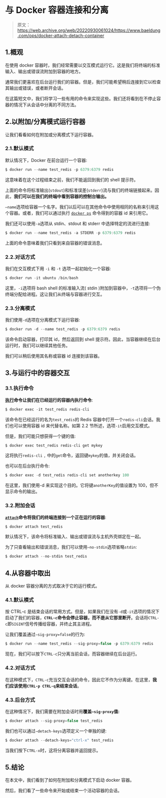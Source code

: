 # 与 Docker 容器连接和分离

> 原文：<https://web.archive.org/web/20220930061024/https://www.baeldung.com/ops/docker-attach-detach-container>

## 1.概观

在使用 docker 容器时，我们经常需要以交互模式运行它。这是我们将终端的标准输入、输出或错误流附加到容器的地方。

通常我们更喜欢在后台运行我们的容器。但是，我们可能希望稍后连接到它以检查其输出或错误，或者断开会话。

在这篇短文中，我们将学习一些有用的命令来实现这些。我们还将看到在不停止容器的情况下从会话中分离的不同方法。

## 2.以附加/分离模式运行容器

让我们看看如何在附加或分离模式下运行容器。

### 2.1.默认模式

默认情况下，Docker 在前台运行一个容器:

```java
$ docker run --name test_redis -p 6379:6379 redis
```

这意味着在这个过程结束之前，我们不能返回到我们的 shell 提示符。

上面的命令将标准输出(`stdout`)和标准误差(`stderr`)流与我们的终端链接起来。因此，**我们可以在我们的终端中看到容器的控制台输出。**

`–name`选项给容器一个名字。我们以后可以在其他命令中使用相同的名称来引用这个容器。或者，我们可以通过执行 [`docker ps`](https://web.archive.org/web/20220812123411/https://docs.docker.com/engine/reference/commandline/ps/) 命令得到的容器 id 来引用它。

我们还可以使用`-a`选项从 stdin、stdout 和 stderr 中选择特定的流进行连接:

```java
$ docker run --name test_redis -a STDERR -p 6379:6379 redis
```

上面的命令意味着我们只看到来自容器的错误消息。

### 2.2.对话方式

我们在交互模式下用 `-i` 和 `-t` 选项一起初始化一个容器:

```java
$ docker run -it ubuntu /bin/bash
```

这里，`-i`选项将 bash shell 的标准输入流( stdin )附加到容器中，`-t`选项将一个伪终端分配给进程。这让我们从终端与容器进行交互。

### 2.3.分离模式

我们使用`-d`选项在分离模式下运行容器:

```java
$ docker run -d --name test_redis -p 6379:6379 redis
```

该命令启动容器，打印其 id，然后返回到 shell 提示符。因此，当容器继续在后台运行时，我们可以继续其他任务。

我们可以稍后使用其名称或容器 id 连接到该容器。

## 3.与运行中的容器交互

### 3.1.执行命令

**[执行](https://web.archive.org/web/20220812123411/https://docs.docker.com/engine/reference/commandline/exec/)命令让我们在已经运行的容器内执行命令**:

```java
$ docker exec -it test_redis redis-cli
```

该命令在已经运行的名为`test_redis`的 Redis 容器中打开一个`redis-cli`会话。我们也可以使用容器 id 来代替名称。如第 2.2 节所述，选项`-it`启用交互模式。

但是，我们可能只想获得一个键的值:

```java
$ docker exec test_redis redis-cli get mykey
```

这将执行`redis-cli` `,` 中的`get`命令，返回键`mykey`的值，并关闭会话。

也可以在后台执行命令:

```java
$ docker exec -d test_redis redis-cli set anotherkey 100
```

在这里，我们使用-d 来实现这个目的。它将键`anotherKey`的值设置为 100，但不显示命令的输出。

### 3.2.附加会话

**[`attach`](https://web.archive.org/web/20220812123411/https://docs.docker.com/engine/reference/commandline/attach/)命令将我们的终端连接到一个正在运行的容器**:

```java
$ docker attach test_redis
```

默认情况下，该命令将标准输入、输出或错误流与主机外壳绑定在一起。

为了只查看输出和错误消息，我们可以使用`–no-stdin`选项省略`stdin`:

```java
$ docker attach --no-stdin test_redis
```

## 4.从容器中取出

从 docker 容器分离的方式取决于它的运行模式。

### 4.1.默认模式

按 CTRL-c 是结束会话的常用方式。但是，如果我们在没有`-d`或`-it`选项的情况下启动了我们的容器，**`CTRL-c`命令会停止容器，而不是从它那里断开**。会话将`CTRL-c`即`SIGINT`信号传播给容器，并终止其主进程。

让我们覆盖通过`–sig-proxy=false`的行为:

```java
$ docker run --name test_redis --sig-proxy=false -p 6379:6379 redis
```

现在，我们可以按下`CTRL-c`只分离当前会话，而容器继续在后台运行。

### 4.2.对话方式

在这种模式下，`CTRL-c`充当交互会话的命令，因此它不作为分离键。在这里，**我们应该使用`CTRL-p CTRL-q`来结束会话**。

### 4.3.后台方式

在这种情况下，我们需要在附加会话时用**覆盖`–sig-proxy`值:**

```java
$ docker attach --sig-proxy=false test_redis
```

我们也可以通过`–detach-keys`选项定义一个单独的键:

```java
$ docker attach --detach-keys="ctrl-x" test_redis
```

当我们按下`CTRL-x`时，这将分离容器并返回提示。

## 5.结论

在本文中，我们看到了如何在附加和分离模式下启动 docker 容器。

然后，我们看了一些命令来开始或结束一个活动容器的会话。